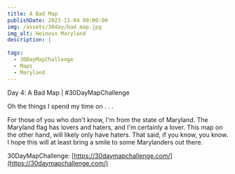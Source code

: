 ```yaml
---
title: A Bad Map
publishDate: 2023-11-04 00:00:00
img: /assets/30day/bad_map.jpg
img_alt: Heinous Maryland
description: |
  
tags:
  - 30DayMapChallenge
  - Maps
  - Maryland
---
```


Day 4: A Bad Map | #30DayMapChallenge

Oh the things I spend my time on . . . 

For those of you who don't know, I'm from the state of Maryland.  The Maryland flag has lovers and haters, and I'm certainly
a lover.  This map on the other hand, will likely only have haters.  That said, if you know, you know.  I hope this 
will at least bring a smile to some Marylanders out there.

30DayMapChallenge:  [https://30daymapchallenge.com/](https://30daymapchallenge.com/)



 
